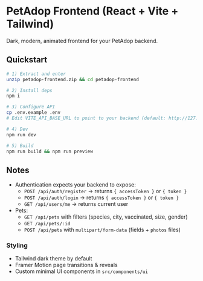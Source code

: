 # PetAdop Frontend (React + Vite + Tailwind)

Dark, modern, animated frontend for your PetAdop backend.

## Quickstart

```bash
# 1) Extract and enter
unzip petadop-frontend.zip && cd petadop-frontend

# 2) Install deps
npm i

# 3) Configure API
cp .env.example .env
# Edit VITE_API_BASE_URL to point to your backend (default: http://127.0.0.1:3000)

# 4) Dev
npm run dev

# 5) Build
npm run build && npm run preview
```

## Notes

- Authentication expects your backend to expose:
  - `POST /api/auth/register` → returns `{ accessToken }` or `{ token }`
  - `POST /api/auth/login` → returns `{ accessToken }` or `{ token }`
  - `GET /api/users/me` → returns current user
- Pets:
  - `GET /api/pets` with filters (species, city, vaccinated, size, gender)
  - `GET /api/pets/:id`
  - `POST /api/pets` with `multipart/form-data` (fields + `photos` files)

### Styling

- Tailwind dark theme by default
- Framer Motion page transitions & reveals
- Custom minimal UI components in `src/components/ui`
